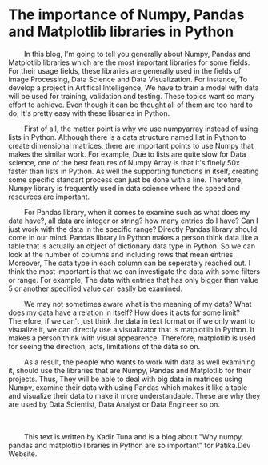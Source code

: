 # The importance of Numpy, Pandas and Matplotlib libraries in Python

<p>&nbsp &nbsp &nbsp &nbsp In this blog, I'm going to tell you generally about Numpy, Pandas and Matplotlib libraries which are the most important libraries for some fields. For their usage fields, these libraries are generally used in the fields of Image Processing, Data Science and Data Visualization. For instance, To develop a project in Artifical Intelligence, We have to train a model with data will be used for training, validation and testing. These topics want so many effort to achieve. Even though it can be thought all of them are too hard to do, It's pretty easy with these libraries in Python.
</p>

<p>&nbsp &nbsp &nbsp &nbsp First of all, the matter point is why we use numpyarray instead of using lists in Python. Although there is a data structure named list in Python to create dimensional matrices, there are important points to use Numpy that makes the similar work. For example, Due to lists are quite slow for Data science, one of the best features of Numpy Array is that it's finely 50x faster than lists in Python. As well the supporting functions in itself, creating some specific standart process can just be done with a line. Therefore, Numpy library is frequently used in data science where the speed and resources are important.
</p>

<p>&nbsp &nbsp &nbsp &nbsp For Pandas library, when it comes to examine such as what does my data have?, all data are integer or string? how many entries do I have? Can I just work with the data in the specific range? Directly Pandas library should come in our mind. Pandas library in Python makes a person think data like a table that is actually an object of dictionary data type in Python. So we can look at the number of columns and including rows that mean entries. Moreover, The data type in each column can be seperately reached out. I think the most important is that we can investigate the data with some filters or range. For example, The data with entries that has only bigger than value 5 or another specified value can easily be examined.  
</p> 

<p>&nbsp &nbsp &nbsp &nbsp We may not sometimes aware what is the meaning of my data? What does my data have a relation in itself? How does it acts for some limit? Therefore, if we can't just think the data in text format or if we only want to visualize it, we can directly use a visualizator that is matplotlib in Python. It makes a person think with visual appearence. Therefore, matplotlib is used for seeing the direction, acts, limitations of the data so on. </p> 

<p>&nbsp &nbsp &nbsp &nbsp As a result, the people who wants to work with data as well examining it, should use the libraries that are Numpy, Pandas and Matplotlib for their projects. Thus, They will be able to deal with big data in matrices using Numpy, examine their data with using Pandas which makes it like a table and visualize their data to make it more understandable. These are why they are used by Data Scientist, Data Analyst or Data Engineer so on.</p>


<p> <br> <br>&nbsp &nbsp &nbsp &nbsp This text is written by Kadir Tuna and is a blog about "Why numpy, pandas and matplotlib libraries in Python are so important" for Patika.Dev Website. </p>
